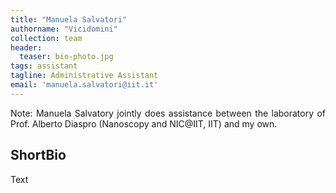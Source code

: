 ```yaml
---
title: "Manuela Salvatori"
authorname: "Vicidomini"
collection: team
header:
  teaser: bio-photo.jpg
tags: assistant
tagline: Administrative Assistant 
email: 'manuela.salvatori@iit.it'
---
```


<p align= "justify">
Note: Manuela Salvatory jointly does assistance between the laboratory of Prof. Alberto Diaspro (Nanoscopy and NIC@IIT, IIT) and my own.

<h2>ShortBio</h2>
Text 

<!---{% include author-research-themes.html %}--->
<!---{% include team-member-collaborators.html %}--->
<!---{% include publication-list.html %}--->
